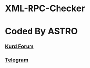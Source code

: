 # XML-RPC-Checker
<h1>Coded By ASTRO</h1>
<a href="https://kurd-h.org"><h3>Kurd Forum</h3></a>
<a href="https://t.me/AnoneSecurity"><h3>Telegram</h3></a>
